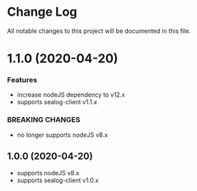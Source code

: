 # Change Log

All notable changes to this project will be documented in this file.

# 1.1.0 (2020-04-20)

### Features

* increase nodeJS dependency to v12.x
* supports sealog-client v1.1.x

### BREAKING CHANGES

* no longer supports nodeJS v8.x

## 1.0.0 (2020-04-20)

* supports nodeJS v8.x
* supports sealog-client v1.0.x
